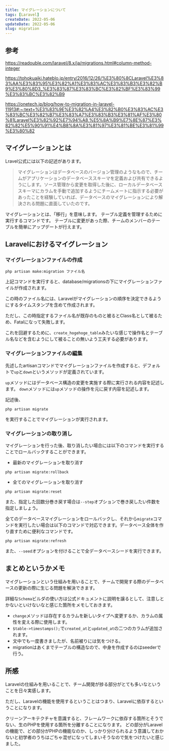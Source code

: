 ```yaml
---
title: マイグレーションについて
tags: [Laravel]
createDate: 2022-05-06
updateDate: 2022-05-06
slug: migration
---
```



## 参考

https://readouble.com/laravel/8.x/ja/migrations.html#column-method-integer

https://tohokuaiki.hateblo.jp/entry/2016/12/26/%E3%80%8CLaravel%E3%83%AA%E3%83%95%E3%82%A1%E3%83%AC%E3%83%B3%E3%82%B9%E3%80%8D3_%E3%83%87%E3%83%BC%E3%82%BF%E3%83%99%E3%83%BC%E3%82%B9

https://onetech.jp/blog/how-to-migration-in-laravel-11913#:~:text=%E3%83%9E%E3%82%A4%E3%82%B0%E3%83%AC%E3%83%BC%E3%82%B7%E3%83%A7%E3%83%B3%E3%81%AF%E3%80%81Laravel%E3%82%92%E7%94%A8,%E5%8A%B9%E7%8E%87%E3%82%82%E5%90%91%E4%B8%8A%E3%81%97%E3%81%BE%E3%81%99%E3%80%82

## マイグレーションとは

Lravel公式には以下の記述があります。
>マイグレーションはデータベースのバージョン管理のようなもので、チームがアプリケーションのデータベーススキーマを定義および共有できるようにします。ソース管理から変更を取得した後に、ローカルデータベーススキーマにカラムを手動で追加するようにチームメートに指示する必要があったことを経験していれば、データベースのマイグレーションにより解決される問題に直面していたのです。

マイグレーションとは、「移行」を意味します。
テーブル定義を管理するために実行するコマンドです。
テーブルに変更があった際、チームのメンバーのテーブルを簡単にアップデートが行えます。


## Laravelにおけるマイグレーション

### マイグレーションファイルの作成
```shell
php artisan make:migration ファイル名
```

上記コマンドを実行すると、database/migrationsの下にマイグレーションファイルが作成されます。

この時のファイル名には、Laravelがマイグレーションの順序を決定できるようにするタイムスタンプを含めて作成されます。

ただし、この時指定するファイル名が既存のものと被るとClass名として被るため、Fatalになって失敗します。

これを回避するために、`create_hogehoge_table`みたいな感じで操作名とテーブル名などを含むようにして被ることの無いよう工夫する必要があります。

### マイグレーションファイルの編集

先述したartisanコマンドでマイグレーションファイルを作成すると、デフォルトで`up`と`down`というメソッドが定義されています。

`up`メソッドにはデータベース構造の変更を実施する際に実行される内容を記述します。
`down`メソッドには`up`メソッドの操作を元に戻す内容を記述します。

記述後、
```shell
php artisan migrate
```
を実行することでマイグレーションが実行されます。


### マイグレーションの取り消し

マイグレーションを行った後、取り消したい場合には以下のコマンドを実行することでロールバックすることができます。

- 最新のマイグレーションを取り消す

``` shell
php artisan migrate:rollback
```

- 全てのマイグレーションを取り消す

``` shell
php artisan migrate:reset
```

また、指定した回数分巻き戻す場合は`--step`オプションで巻き戻したい件数を指定しましょう。

全てのデータベースマイグレーションをロールバックし、それから`migrate`コマンドを実行したい場合は以下のコマンドで対応できます。データベース全体を作り直すために便利なコマンドです。

```shell
php artisan migrate:refresh
```

また、`--seed`オプションを付けることで全データベースシードを実行できます。


## まとめというかメモ
マイグレーションという仕組みを用いることで、チームで開発する際のデータベースの更新の際に生じる問題を解決できます。

詳細な`Schema`ビルダの使い方は公式ドキュメントに説明を譲るとして、注意しとかないといけないなと感じた箇所をメモしておきます。

- `change`メソッドは存在するカラムを新しいタイプへ変更するか、カラムの属性を変える際に使用します。
- `$table->timestamps();`で`created_at`と`updated_at`の二つのカラムが追加されます。
- 文中でも一度書きましたが、名前被りには気をつける。
- migrationはあくまでテーブルの構造なので、中身を作成するのはseederで行う。

## 所感
Laravelの仕組みを用いることで、チーム開発が捗る部分がとても多いなということを日々実感します。

ただし、Laravelの機能を使用するということはつまり、Laravelに依存するということになります。

クリーンアーキテクチャを意識すると、フレームワークに依存する箇所とそうでない、生のPHPを使用する箇所を分離することになります。
どの部分がLaravelの機能で、どの部分がPHPの機能なのか、しっかり分けられるよう意識しておかないと初学者のうちはごちゃ混ぜになってしまいそうなので気をつけたいと感じました。
